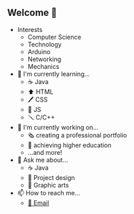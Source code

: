 ## Welcome 👋
- Interests
  - Computer Science
  - Technology
  - Arduino
  - Networking
  - Mechanics
- 🌱 I'm currently learning...
  - ☕ Java
  - ⬆️ HTML
  - 🖊️ CSS
  - 📜 JS
  - 🪛 C/C++
- 🔭 I'm currently working on...
  - 🗞️ creating a professional portfolio
  - 📖 achieving higher education
  - ...and more!
- 💬 Ask me about...
  - ☕ Java
  - 📰 Project design
  - 🎨 Graphic arts
- 📫 How to reach me...
  - [📧 Email](mailto::jacobharris5705@gmail.com)

<!--
**P/jacobleeharris** is a ✨ _special_ ✨ repository because its `README.md` (this file) appears on your GitHub profile.

Here are some ideas to get you started:

- 🔭 I’m currently working on ...
- 🌱 I’m currently learning ...
- 👯 I’m looking to collaborate on ...
- 🤔 I’m looking for help with ...
- 💬 Ask me about ...
- 📫 How to reach me: ...
- 😄 Pronouns: ...
- ⚡ Fun fact: ...
-->
